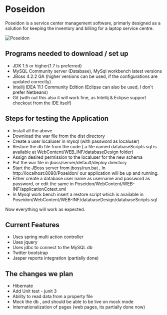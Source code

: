 # Poseidon

Poseidon is a service center management software, primarly designed as a solution for keeping the inventory and billing for a laptop service centre.

![Poseidon](http://s12.postimg.org/3xei02465/txn_2.png)


## Programs needed to download / set up

* JDK 1.5 or higher(1.7 is preferred)
* MySQL Community server (Database), MySql workbench latest versions
* JBoss 4.2.2 GA (higher versions can be used, if the configurations are updated correctly)
* Intellij IDEA 11.1 Community Edition (Eclipse can also be used, I don't prefer Netbeans)
* Git (with out this also it will work fine, as Intellij & Eclipse support checkout from the IDE itself)

## Steps for testing the Application
* Install all the above
* Download the war file from the dist directory
* Create a user localuser in mysql (with password as localuser)
* Restore the db file from the code ( a file named databaseScripts.sql is available at WebContent/WEB_INF/databaseDesign folder)
* Assign desired permission to the localuser for the new schema
* Put the war file in jboss/server/default/deploy directory
* Start the JBoss server from jboss/run.bat , In http://localhost:8080/Poseidon/ our application will be up and running.
* Either create a database user name as username and password as password, or edit the same in Poseidon/WebContent/WEB-INF/applicationCotext.xml
* In Mysql work bench insert a restore script which is available in Poseidon/WebContent/WEB-INF/databaseDesign/databaseScripts.sql

Now everything will work as expected.

## Current Features
* Uses spring multi action controller
* Uses jquery
* Uses jdbc to connect to the MySQL db
* Twitter bootstrap
* Jasper reports integration (partially done)

## The changes we plan
* Hibernate
* Add Unit test - junit 3
* Ability to read data from a property file
* Mock the db , and should be able to be live on mock mode
* Internationalization of pages (web pages, its partially done now)

